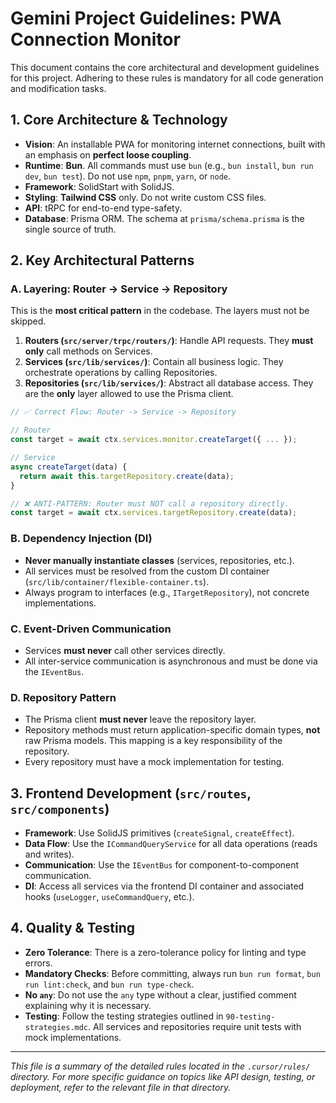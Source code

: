 # Gemini Project Guidelines: PWA Connection Monitor

This document contains the core architectural and development guidelines for this project. Adhering to these rules is mandatory for all code generation and modification tasks.

## 1. Core Architecture & Technology

- **Vision**: An installable PWA for monitoring internet connections, built with an emphasis on **perfect loose coupling**.
- **Runtime**: **Bun**. All commands must use `bun` (e.g., `bun install`, `bun run dev`, `bun test`). Do not use `npm`, `pnpm`, `yarn`, or `node`.
- **Framework**: SolidStart with SolidJS.
- **Styling**: **Tailwind CSS** only. Do not write custom CSS files.
- **API**: tRPC for end-to-end type-safety.
- **Database**: Prisma ORM. The schema at `prisma/schema.prisma` is the single source of truth.

## 2. Key Architectural Patterns

### A. Layering: Router → Service → Repository

This is the **most critical pattern** in the codebase. The layers must not be skipped.

1.  **Routers (`src/server/trpc/routers/`)**: Handle API requests. They **must only** call methods on Services.
2.  **Services (`src/lib/services/`)**: Contain all business logic. They orchestrate operations by calling Repositories.
3.  **Repositories (`src/lib/services/`)**: Abstract all database access. They are the **only** layer allowed to use the Prisma client.

```typescript
// ✅ Correct Flow: Router -> Service -> Repository

// Router
const target = await ctx.services.monitor.createTarget({ ... });

// Service
async createTarget(data) {
  return await this.targetRepository.create(data);
}

// ❌ ANTI-PATTERN: Router must NOT call a repository directly.
const target = await ctx.services.targetRepository.create(data);
```

### B. Dependency Injection (DI)

- **Never manually instantiate classes** (services, repositories, etc.).
- All services must be resolved from the custom DI container (`src/lib/container/flexible-container.ts`).
- Always program to interfaces (e.g., `ITargetRepository`), not concrete implementations.

### C. Event-Driven Communication

- Services **must never** call other services directly.
- All inter-service communication is asynchronous and must be done via the `IEventBus`.

### D. Repository Pattern

- The Prisma client **must never** leave the repository layer.
- Repository methods must return application-specific domain types, **not** raw Prisma models. This mapping is a key responsibility of the repository.
- Every repository must have a mock implementation for testing.

## 3. Frontend Development (`src/routes`, `src/components`)

- **Framework**: Use SolidJS primitives (`createSignal`, `createEffect`).
- **Data Flow**: Use the `ICommandQueryService` for all data operations (reads and writes).
- **Communication**: Use the `IEventBus` for component-to-component communication.
- **DI**: Access all services via the frontend DI container and associated hooks (`useLogger`, `useCommandQuery`, etc.).

## 4. Quality & Testing

- **Zero Tolerance**: There is a zero-tolerance policy for linting and type errors.
- **Mandatory Checks**: Before committing, always run `bun run format`, `bun run lint:check`, and `bun run type-check`.
- **No `any`**: Do not use the `any` type without a clear, justified comment explaining why it is necessary.
- **Testing**: Follow the testing strategies outlined in `90-testing-strategies.mdc`. All services and repositories require unit tests with mock implementations.

---
*This file is a summary of the detailed rules located in the `.cursor/rules/` directory. For more specific guidance on topics like API design, testing, or deployment, refer to the relevant file in that directory.*
